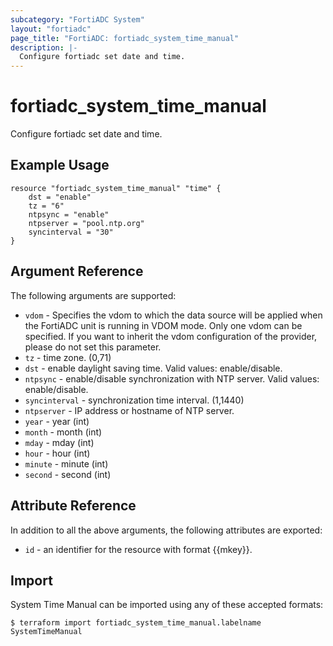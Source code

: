 ```yaml
---
subcategory: "FortiADC System"
layout: "fortiadc"
page_title: "FortiADC: fortiadc_system_time_manual"
description: |-
  Configure fortiadc set date and time.
---
```


# fortiadc_system_time_manual
Configure fortiadc set date and time.

## Example Usage
```hcl
resource "fortiadc_system_time_manual" "time" {
	dst = "enable"
	tz = "6"
	ntpsync = "enable"
	ntpserver = "pool.ntp.org"
	syncinterval = "30"
}

```

## Argument Reference

The following arguments are supported:

* `vdom` - Specifies the vdom to which the data source will be applied when the FortiADC unit is running in VDOM mode. Only one vdom can be specified. If you want to inherit the vdom configuration of the provider, please do not set this parameter.
* `tz` - time zone. (0,71)
* `dst` - enable daylight saving time. Valid values: enable/disable.
* `ntpsync` - enable/disable synchronization with NTP server. Valid values: enable/disable.
* `syncinterval` - synchronization time interval. (1,1440)
* `ntpserver` - IP address or hostname of NTP server.
* `year` - year (int)
* `month` - month (int)
* `mday` - mday (int)
* `hour` - hour (int)
* `minute` - minute (int)
* `second` - second (int)

## Attribute Reference

In addition to all the above arguments, the following attributes are exported:
* `id` - an identifier for the resource with format {{mkey}}.

## Import
 System Time Manual can be imported using any of these accepted formats:
```
$ terraform import fortiadc_system_time_manual.labelname SystemTimeManual
```
